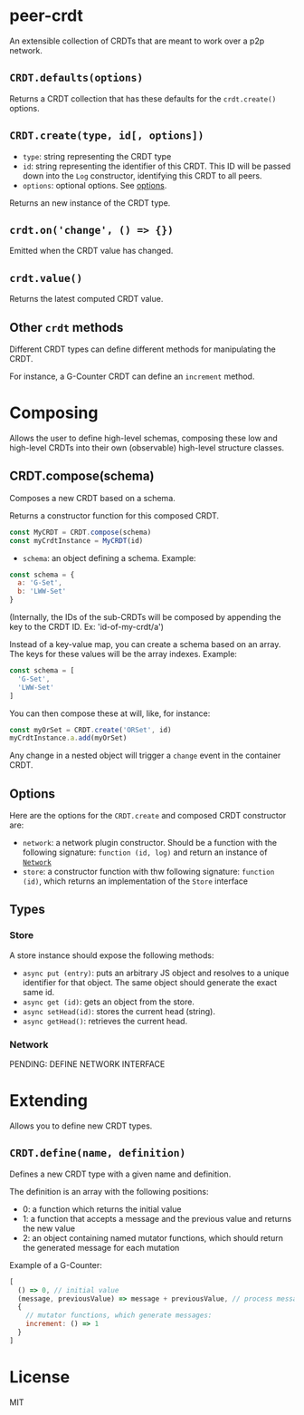 # peer-crdt

An extensible collection of CRDTs that are meant to work over a p2p network.


## `CRDT.defaults(options)`

Returns a CRDT collection that has these defaults for the `crdt.create()` options.

## `CRDT.create(type, id[, options])`

* `type`: string representing the CRDT type
* `id`: string representing the identifier of this CRDT. This ID will be passed down into the `Log` constructor, identifying this CRDT to all peers.
* `options`: optional options. See [options](#options).

Returns an new instance of the CRDT type.

## `crdt.on('change', () => {})`

Emitted when the CRDT value has changed.

## `crdt.value()`

Returns the latest computed CRDT value.

## Other `crdt` methods

Different CRDT types can define different methods for manipulating the CRDT.

For instance, a G-Counter CRDT can define an `increment` method.

# Composing

Allows the user to define high-level schemas, composing these low and high-level CRDTs into their own (observable) high-level structure classes.

## CRDT.compose(schema)

Composes a new CRDT based on a schema.

Returns a constructor function for this composed CRDT.

```js
const MyCRDT = CRDT.compose(schema)
const myCrdtInstance = MyCRDT(id)
```

* `schema`: an object defining a schema. Example:

```js
const schema = {
  a: 'G-Set',
  b: 'LWW-Set'
}
```

(Internally, the IDs of the sub-CRDTs will be composed by appending the key to the CRDT ID. Ex: 'id-of-my-crdt/a')

Instead of a key-value map, you can create a schema based on an array. The keys for these values will be the array indexes. Example:


```js
const schema = [
  'G-Set',
  'LWW-Set'
]
```

You can then compose these at will, like, for instance:

```js
const myOrSet = CRDT.create('ORSet', id)
myCrdtInstance.a.add(myOrSet)
```

Any change in a nested object will trigger a `change` event in the container CRDT.

## Options

Here are the options for the `CRDT.create` and composed CRDT constructor are:

* `network`: a network plugin constructor. Should be a function with the following signature: `function (id, log)` and return an instance of [`Network`](#network)
* `store`: a constructor function with thw following signature: `function (id)`, which returns an implementation of the `Store` interface


## Types

### Store

A store instance should expose the following methods:

* `async put (entry)`: puts an arbitrary JS object and resolves to a unique identifier for that object. The same object should generate the exact same id.
* `async get (id)`: gets an object from the store.
* `async setHead(id)`: stores the current head (string).
* `async getHead()`: retrieves the current head.

### Network

PENDING: DEFINE NETWORK INTERFACE

# Extending

Allows you to define new CRDT types.

## `CRDT.define(name, definition)`

Defines a new CRDT type with a given name and definition.

The definition is an array with the following positions:

* 0: a function which returns the initial value
* 1: a function that accepts a message and the previous value and returns the new value
* 2: an object containing named mutator functions, which should return the generated message for each mutation

Example of a G-Counter:

```js
[
  () => 0, // initial value
  (message, previousValue) => message + previousValue, // process message
  {
    // mutator functions, which generate messages:
    increment: () => 1
  }
]
```


# License

MIT